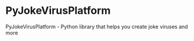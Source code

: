 # PyJokeVirusPlatform
PyJokeVirusPlatform - Python library that helps you create joke viruses and more
                                                                        
